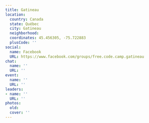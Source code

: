 ```yaml
---
title: Gatineau
location:
  country: Canada
  state: Québec
  city: Gatineau
  neighborhood: 
  coordinates: 45.456305, -75.722883
  plusCode: ''
social:
  name: Facebook
  URL: https://www.facebook.com/groups/free.code.camp.gatineau
chat:
  name: ''
  URL: ''
event:
  name: ''
  URL: ''
leaders:
- name: ''
  URL: ''
photos:
  old: 
  cover: ''
---
```

